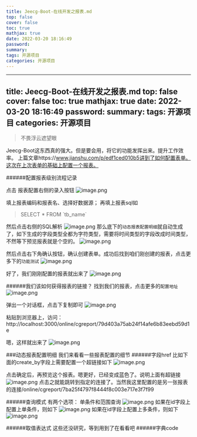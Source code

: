 ```yaml
---
title: Jeecg-Boot-在线开发之报表.md
top: false
cover: false
toc: true
mathjax: true
date: 2022-03-20 18:16:49
password:
summary:
tags: 开源项目
categories: 开源项目
---
```

---
title: Jeecg-Boot-在线开发之报表.md
top: false
cover: false
toc: true
mathjax: true
date: 2022-03-20 18:16:49
password:
summary:
tags: 开源项目
categories: 开源项目
---
>不畏浮云遮望眼

Jeecg-Boot这东西真的强大。但是要会用，将它的功能发挥出来。提升工作效率。
上篇文章https://www.jianshu.com/p/edf1ced010b5讲到了如何配置表单。这次在上次表单的基础上配置一个报表。

######配置报表级别流程记录

点击 报表配置右侧的录入按钮
![image.png](https://upload-images.jianshu.io/upload_images/13965490-08d68e401149601b.png?imageMogr2/auto-orient/strip%7CimageView2/2/w/1240)

填上报表编码和报表名、选择好数据源； 再填上报表sql如
>SELECT * FROM \`tb_name\`

然后点击右侧的SQL解析
![image.png](https://upload-images.jianshu.io/upload_images/13965490-131c18651defad7c.png?imageMogr2/auto-orient/strip%7CimageView2/2/w/1240)
那么底下的`动态报表配置明细`就自动生成了，如下生成的字段类型全都为字符类型，需要将时间类型的字段改成时间类型，不然等下预览报表就是个空的。
![image.png](https://upload-images.jianshu.io/upload_images/13965490-a2db637e3e3c60ec.png?imageMogr2/auto-orient/strip%7CimageView2/2/w/1240)


然后点击右下角确认按钮，确认创建表单。成功后找到咱们刚创建的报表，点击更多下的`功能测试`
![image.png](https://upload-images.jianshu.io/upload_images/13965490-c208ad5f5250a829.png?imageMogr2/auto-orient/strip%7CimageView2/2/w/1240)

好了，我们刚刚配置的报表就出来了
![image.png](https://upload-images.jianshu.io/upload_images/13965490-8ea42b7dff487d38.png?imageMogr2/auto-orient/strip%7CimageView2/2/w/1240)


######我们该如何获得报表的链接？
找到我们的报表，点击更多的`配置地址`
![image.png](https://upload-images.jianshu.io/upload_images/13965490-8acb6df1791d5fb1.png?imageMogr2/auto-orient/strip%7CimageView2/2/w/1240)

弹出一个对话框，点击下复制即可
![image.png](https://upload-images.jianshu.io/upload_images/13965490-a51a046214308669.png?imageMogr2/auto-orient/strip%7CimageView2/2/w/1240)

粘贴到浏览器上，访问：
http://localhost:3000/online/cgreport/79d403a75ab24f14afe6b83eebd59d1e

嗯，这样就出来了
![image.png](https://upload-images.jianshu.io/upload_images/13965490-b27e787485145a62.png?imageMogr2/auto-orient/strip%7CimageView2/2/w/1240)


###动态报表配置明细
我们来看看一些报表配置的细节
######字段href
比如下面的create_by字段上需要配置一个超链接如下
![image.png](https://upload-images.jianshu.io/upload_images/13965490-de94bff599bc40dc.png?imageMogr2/auto-orient/strip%7CimageView2/2/w/1240)

点击确定后，再预览这个报表。嗯更好，已经变成蓝色了。说明上面有超链接
![image.png](https://upload-images.jianshu.io/upload_images/13965490-8f688c37a6ff286d.png?imageMogr2/auto-orient/strip%7CimageView2/2/w/1240)
点击之就能跳转到指定的连接了。当然我这里配置的是另一张报表的连接/online/cgreport/7ba25f4797f8444f8c003e717e3f7f99


######查询模式
有两个选项： 单条件和范围查询
![image.png](https://upload-images.jianshu.io/upload_images/13965490-9efd0c6dd17320f9.png?imageMogr2/auto-orient/strip%7CimageView2/2/w/1240)
如果在id字段上配置上单条件，则如下
![image.png](https://upload-images.jianshu.io/upload_images/13965490-f6d4dc068fa58b16.png?imageMogr2/auto-orient/strip%7CimageView2/2/w/1240)
如果在id字段上配置上多条件，则如下
![image.png](https://upload-images.jianshu.io/upload_images/13965490-002c5d4b2f8c2253.png?imageMogr2/auto-orient/strip%7CimageView2/2/w/1240)


######取值表达式
这些还没研究，等到用到了在看看吧
######字典code
